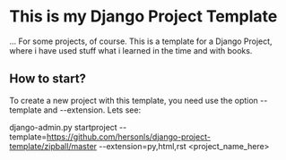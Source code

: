 This is my Django Project Template
==================================

... For some projects, of course. This is a template for a Django Project, where
i have used stuff what i learned in the time and with books.

How to start?
-------------

To create a new project with this template, you need use the option --template 
and --extension. Lets see:

django-admin.py startproject --template=https://github.com/hersonls/django-project-template/zipball/master --extension=py,html,rst <project_name_here>